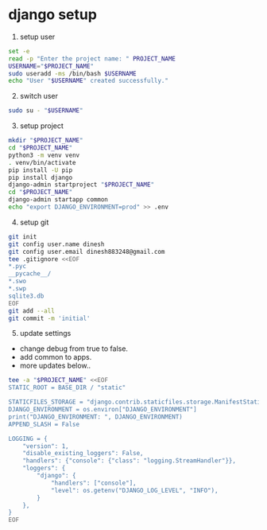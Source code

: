 # django setup
1. setup user
```sh
set -e
read -p "Enter the project name: " PROJECT_NAME
USERNAME="$PROJECT_NAME"
sudo useradd -ms /bin/bash $USERNAME
echo "User "$USERNAME" created successfully."
```
2. switch user
```sh
sudo su - "$USERNAME"
```
3. setup project
```sh
mkdir "$PROJECT_NAME"
cd "$PROJECT_NAME"
python3 -m venv venv
. venv/bin/activate
pip install -U pip
pip install django
django-admin startproject "$PROJECT_NAME"
cd "$PROJECT_NAME"
django-admin startapp common
echo "export DJANGO_ENVIRONMENT=prod" >> .env
```
4. setup git
```sh
git init
git config user.name dinesh
git config user.email dinesh883248@gmail.com
tee .gitignore <<EOF
*.pyc
__pycache__/
*.swo
*.swp
sqlite3.db
EOF
git add --all
git commit -m 'initial'
```
5. update settings
- change debug from true to false.
- add common to apps.
- more updates below..
```sh
tee -a "$PROJECT_NAME" <<EOF
STATIC_ROOT = BASE_DIR / "static"

STATICFILES_STORAGE = "django.contrib.staticfiles.storage.ManifestStaticFilesStorage"
DJANGO_ENVIRONMENT = os.environ["DJANGO_ENVIRONMENT"]
print("DJANGO_ENVIRONMENT: ", DJANGO_ENVIRONMENT)
APPEND_SLASH = False

LOGGING = {
    "version": 1,
    "disable_existing_loggers": False,
    "handlers": {"console": {"class": "logging.StreamHandler"}},
    "loggers": {
        "django": {
            "handlers": ["console"],
            "level": os.getenv("DJANGO_LOG_LEVEL", "INFO"),
        }
    },
}
EOF
```
